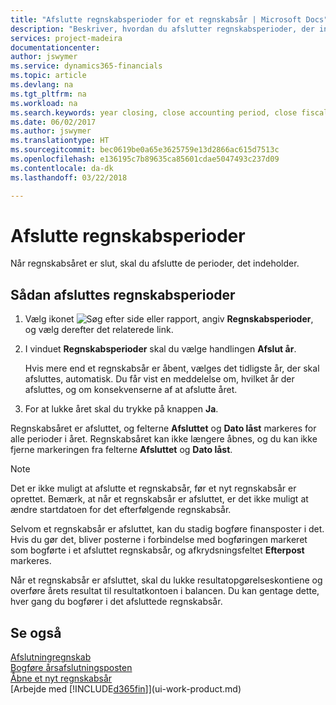 ```yaml
---
title: "Afslutte regnskabsperioder for et regnskabsår | Microsoft Docs"
description: "Beskriver, hvordan du afslutter regnskabsperioder, der indgår i regnskabsåret."
services: project-madeira
documentationcenter: 
author: jswymer
ms.service: dynamics365-financials
ms.topic: article
ms.devlang: na
ms.tgt_pltfrm: na
ms.workload: na
ms.search.keywords: year closing, close accounting period, close fiscal year, bank account detailed trial balance
ms.date: 06/02/2017
ms.author: jswymer
ms.translationtype: HT
ms.sourcegitcommit: bec0619be0a65e3625759e13d2866ac615d7513c
ms.openlocfilehash: e136195c7b89635ca85601cdae5047493c237d09
ms.contentlocale: da-dk
ms.lasthandoff: 03/22/2018

---
```

# <a name="close-accounting-periods"></a>Afslutte regnskabsperioder
Når regnskabsåret er slut, skal du afslutte de perioder, det indeholder.

## <a name="to-close-accounting-periods"></a>Sådan afsluttes regnskabsperioder
1. Vælg ikonet ![Søg efter side eller rapport](media/ui-search/search_small.png "Ikonet Søg efter side eller rapport"), angiv **Regnskabsperioder**, og vælg derefter det relaterede link.
2. I vinduet **Regnskabsperioder** skal du vælge handlingen **Afslut år**.

    Hvis mere end et regnskabsår er åbent, vælges det tidligste år, der skal afsluttes, automatisk. Du får vist en meddelelse om, hvilket år der afsluttes, og om konsekvenserne af at afslutte året.
3. For at lukke året skal du trykke på knappen **Ja**.

Regnskabsåret er afsluttet, og felterne **Afsluttet** og **Dato låst** markeres for alle perioder i året. Regnskabsåret kan ikke længere åbnes, og du kan ikke fjerne markeringen fra felterne **Afsluttet** og **Dato låst**.

> [!NOTE]  
>   Det er ikke muligt at afslutte et regnskabsår, før et nyt regnskabsår er oprettet. Bemærk, at når et regnskabsår er afsluttet, er det ikke muligt at ændre startdatoen for det efterfølgende regnskabsår.

Selvom et regnskabsår er afsluttet, kan du stadig bogføre finansposter i det. Hvis du gør det, bliver posterne i forbindelse med bogføringen markeret som bogførte i et afsluttet regnskabsår, og afkrydsningsfeltet **Efterpost** markeres.

Når et regnskabsår er afsluttet, skal du lukke resultatopgørelseskontiene og overføre årets resultat til resultatkontoen i balancen. Du kan gentage dette, hver gang du bogfører i det afsluttede regnskabsår.

## <a name="see-also"></a>Se også
[Afslutningregnskab](year-close-books.md)  
[Bogføre årsafslutningsposten](year-how-post-year-end-close-entry.md)  
[Åbne et nyt regnskabsår](finance-how-open-new-fiscal-year.md)  
[Arbejde med [!INCLUDE[d365fin](includes/d365fin_md.md)]](ui-work-product.md)


